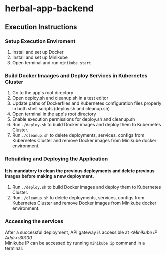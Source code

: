 # herbal-app-backend

## Execution Instructions  

### Setup Execution Enviroment
1. Install and set up Docker
2. Install and set up Minikube
3. Open terminal and run `minikube start`

### Build Docker Imaages and Deploy Services in Kubernetes Cluster
1. Go to the app's root directory
2. Open deploy.sh and cleanup.sh in a test editor
3. Update paths of Dockerfiles and Kubernetes configuration files properly in both shell scripts (deploy.sh and cleanup.sh)
4. Open terminal in the app's root directory
5. Enable execution permissions for deploy.sh and cleanup.sh
6. Run `./deploy.sh` to build Docker images and deploy them to Kubernetes Cluster.
7. Run `./cleanup.sh` to delete deployments, services, configs from Kubernetes Cluster and remove Docker images from Minikube docker environment.

### Rebuilding and Deploying the Application
#### It is mandatory to clean the previous deployments and delete previous Images before making a new deployment. 
1. Run `./deploy.sh` to build Docker images and deploy them to Kubernetes Cluster.
2. Run `./cleanup.sh` to delete deployments, services, configs from Kubernetes Cluster and remove Docker images from Minikube docker environment.

### Accessing the services
After a successful deployment, API gateway is accessible at *\<Minikube IP Addr\>:30100*  
Minikube IP can be accessed by running `minikube ip` command in a terminal.
